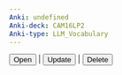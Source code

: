 ```yaml
---
Anki: undefined
Anki-deck: CAM16LP2
Anki-type: LLM_Vocabulary
---
```

<button class="anki-btn-open">Open</button> | <button class="anki-btn-update">Update</button> | <button class="anki-btn-delete">Delete</button>
